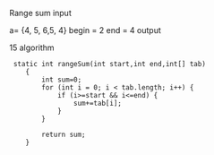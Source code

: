 Range sum
input

a= {4, 5, 6,5, 4}
begin = 2
end = 4
output

15
algorithm

     static int rangeSum(int start,int end,int[] tab)
        {
            int sum=0;
            for (int i = 0; i < tab.length; i++) {
                if (i>=start && i<=end) {
                    sum+=tab[i];
                }
            }
            
            return sum;
        }
